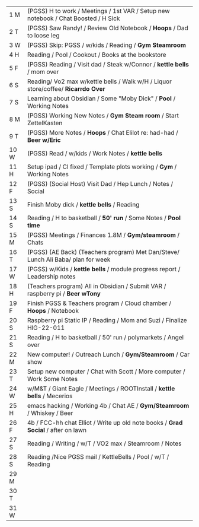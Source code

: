 |      |                                                                                     |
| ---- | ----------------------------------------------------------------------------------- |
| 1 M  | (PGSS) H to work / Meetings / 1st VAR / Setup new notebook / Chat Boosted / H Sick  |
| 2 T  | (PGSS) Saw Randy! / Review Old Notebook / **Hoops** / Dad to loose leg              |
| 3 W  | (PGSS) Skip: PGSS / w/kids / Reading / **Gym Steamroom**                            |
| 4 H  | Reading / Pool / Cookout / Books at the bookstore                                   |
| 5 F  | (PGSS) Reading / Visit dad / Steak w/Connor / **kettle bells** / mom over           |
| 6 S  | Reading/ Vo2 max w/kettle bells / Walk w/H / Liquor store/coffee/ **Ricarrdo Over** |
| 7 S  | Learning about Obsidian / Some "Moby Dick" / **Pool** / Working Notes               |
| 8 M  | (PGSS) Working New Notes / **Gym Steam room** / Start ZettelKasten                  |
| 9 T  | (PGSS) More Notes / **Hoops** / Chat Elilot re: had-had / **Beer w/Eric**           |
| 10 W | (PGSS) Read / w/kids / Work Notes / **kettle bells**                                |
| 11 H | Setup ipad / CI fixed / Template plots working / **Gym** / Working Notes            |
| 12 F | (PGSS) (Social Host) Visit Dad / Hep Lunch / Notes / Social                         |
| 13 S | Finish Moby dick / **kettle bells** / Reading                                       |
| 14 S | Reading / H to basketball / **50' run** / Some Notes / **Pool time**                |
| 15 M | (PGSS) Meetings / Finances 1.8M / **Gym/steamroom** / Chats                         |
| 16 T | (PGSS) (AE Back) (Teachers program) Met Dan/Steve/ Lunch Ali Baba/ plan for week    |
| 17 W | (PGSS) w/Kids / **kettle bells** / module progress report / Leadership notes        |
| 18 H | (Teachers program) All in Obsidian / Submit VAR / raspberry pi / **Beer wTony**     |
| 19 F | Finish PGSS & Teachers program / Cloud chamber / **Hoops** / Notebook               |
| 20 S | Raspberry pi Static IP / Reading / Mom and Suzi / Finalize HIG-22-011               |
| 21 S | Reading / H to basketball / 50' run / polymarkets / Angel over                      |
| 22 M | New computer! / Outreach Lunch / **Gym/Steamroom** / Car show                       |
| 23 T | Setup new computer / Chat with Scott / More computer / Work Some Notes              |
| 24 W | w/M&T / Giant Eagle / Meetings / ROOTInstall / **kettle bells** / Mecerios          |
| 25 H | emacs hacking / Working 4b / Chat AE / **Gym/Steamroom** / Whiskey / Beer           |
| 26 F | 4b / FCC-hh chat Elliot / Write up old note books / **Grad Social** / after on lawn |
| 27 S | Reading / Writing / w/T / VO2 max / Steamroom / Notes                               |
| 28 S | Reading /Nice PGSS mail / KettleBells / Pool / w/T / Reading                        |
| 29 M |                                                                                     |
| 30 T |                                                                                     |
| 31 W |                                                                                     |



